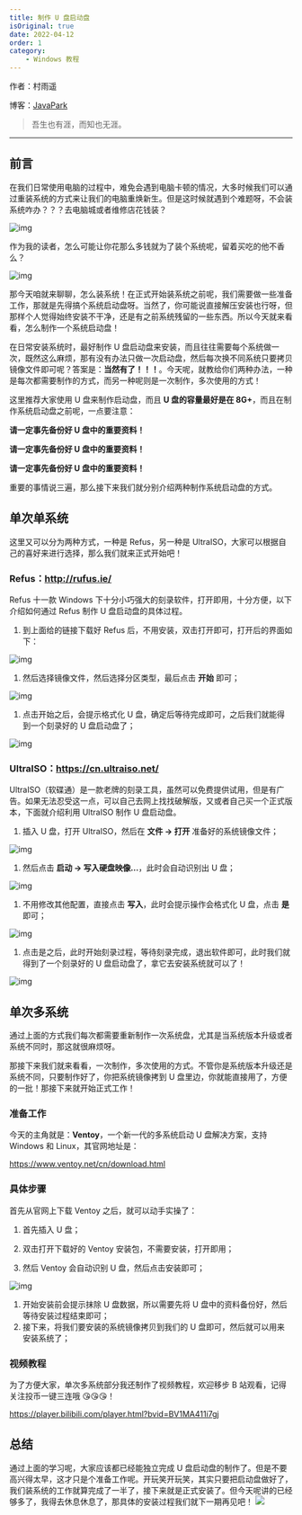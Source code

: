 ```yaml
---
title: 制作 U 盘启动盘
isOriginal: true
date: 2022-04-12
order: 1
category:
    - Windows 教程
---
```


作者：村雨遥

博客：[JavaPark](https://cunyu1943.github.io/JavaPark)

>   吾生也有涯，而知也无涯。
---
## 前言



在我们日常使用电脑的过程中，难免会遇到电脑卡顿的情况，大多时候我们可以通过重装系统的方式来让我们的电脑重焕新生。但是这时候就遇到个难题呀，不会装系统咋办？？？去电脑城或者维修店花钱装？



   ![img](http://ww2.sinaimg.cn/bmiddle/9150e4e5gw1f9nbx3l75mj2057043t8j.jpg)



作为我的读者，怎么可能让你花那么多钱就为了装个系统呢，留着买吃的他不香么？



![img](http://wx3.sinaimg.cn/bmiddle/415f82b9ly1fwkr16m9gjj20b40b4aau.jpg)



那今天咱就来聊聊，怎么装系统！在正式开始装系统之前呢，我们需要做一些准备工作，那就是先得搞个系统启动盘呀。当然了，你可能说直接解压安装也行呀，但那样个人觉得始终安装不干净，还是有之前系统残留的一些东西。所以今天就来看看，怎么制作一个系统启动盘！



在日常安装系统时，最好制作 U 盘启动盘来安装，而且往往需要每个系统做一次，既然这么麻烦，那有没有办法只做一次启动盘，然后每次换不同系统只要拷贝镜像文件即可呢？答案是：**当然有了！！！**。今天呢，就教给你们两种办法，一种是每次都需要制作的方式，而另一种呢则是一次制作，多次使用的方式！



这里推荐大家使用 U 盘来制作启动盘，而且 **U 盘的容量最好是在 8G+**，而且在制作系统启动盘之前呢，一点要注意：



**请一定事先备份好 U 盘中的重要资料！**

 

**请一定事先备份好 U 盘中的重要资料！**

 

**请一定事先备份好 U 盘中的重要资料！**



重要的事情说三遍，那么接下来我们就分别介绍两种制作系统启动盘的方式。



## 单次单系统



这里又可以分为两种方式，一种是 Refus，另一种是 UltraISO，大家可以根据自己的喜好来进行选择，那么我们就来正式开始吧！



### Refus：http://rufus.ie/



Refus 十一款 Windows 下十分小巧强大的刻录软件，打开即用，十分方便，以下介绍如何通过 Refus 制作 U 盘启动盘的具体过程。



1.  到上面给的链接下载好 Refus 后，不用安装，双击打开即可，打开后的界面如下：



![img](https://s1.ax1x.com/2020/09/05/wAyyQg.png)



1.  然后选择镜像文件，然后选择分区类型，最后点击 **开始** 即可；



![img](https://s1.ax1x.com/2020/09/05/wAyRwn.png)



1.  点击开始之后，会提示格式化 U 盘，确定后等待完成即可，之后我们就能得到一个刻录好的 U 盘启动盘了；



![img](https://s1.ax1x.com/2020/09/05/wA6VtP.png)



### UltraISO：https://cn.ultraiso.net/



UltraISO（软碟通）是一款老牌的刻录工具，虽然可以免费提供试用，但是有广告。如果无法忍受这一点，可以自己去网上找找破解版，又或者自己买一个正式版本，下面就介绍利用 UltraISO 制作 U 盘启动盘。



1.  插入 U 盘，打开 UltraISO，然后在 **文件 -> 打开** 准备好的系统镜像文件；



![img](https://s1.ax1x.com/2020/09/04/wArEkV.png)



1.  然后点击 **启动 -> 写入硬盘映像…**，此时会自动识别出 U 盘；



![img](https://s1.ax1x.com/2020/09/05/wAr2cQ.png)



1.  不用修改其他配置，直接点击 **写入**，此时会提示操作会格式化 U 盘，点击 **是** 即可；



![img](https://s1.ax1x.com/2020/09/05/wAseEt.png)



1.  点击是之后，此时开始刻录过程，等待刻录完成，退出软件即可，此时我们就得到了一个刻录好的 U 盘启动盘了，拿它去安装系统就可以了！



![img](https://s1.ax1x.com/2020/09/05/wAsHat.png)



## 单次多系统



通过上面的方式我们每次都需要重新制作一次系统盘，尤其是当系统版本升级或者系统不同时，那这就很麻烦呀。



那接下来我们就来看看，一次制作，多次使用的方式。不管你是系统版本升级还是系统不同，只要制作好了，你把系统镜像拷到 U 盘里边，你就能直接用了，方便的一批！那接下来就开始正式工作！



### 准备工作



今天的主角就是：**Ventoy**，一个新一代的多系统启动 U 盘解决方案，支持 Windows 和 Linux，其官网地址是：



https://www.ventoy.net/cn/download.html



### 具体步骤



首先从官网上下载 Ventoy 之后，就可以动手实操了：



1.  首先插入 U 盘；
2.  双击打开下载好的 Ventoy 安装包，不需要安装，打开即用；

1.  然后 Ventoy 会自动识别 U 盘，然后点击安装即可；



![img](https://s1.ax1x.com/2020/07/19/UfmUK0.png)



1.  开始安装前会提示抹除 U 盘数据，所以需要先将 U 盘中的资料备份好，然后等待安装过程结束即可；
2.  接下来，将我们要安装的系统镜像拷贝到我们的 U 盘即可，然后就可以用来安装系统了；



### 视频教程



为了方便大家，单次多系统部分我还制作了视频教程，欢迎移步 B 站观看，记得关注投币一键三连哦 😘😘😘！

https://player.bilibili.com/player.html?bvid=BV1MA411i7gj



## 总结



通过上面的学习呢，大家应该都已经能独立完成 U 盘启动盘的制作了。但是不要高兴得太早，这才只是个准备工作呢。开玩笑开玩笑，其实只要把启动盘做好了，我们装系统的工作就算完成了一半了，接下来就是正式安装了。但今天呢讲的已经够多了，我得去休息休息了，那具体的安装过程我们就下一期再见吧！
![](https://cdn.jsdelivr.net/gh/cunyu1943/image-hosting-for-blog/imgqqpyimg1606570424.gif)
